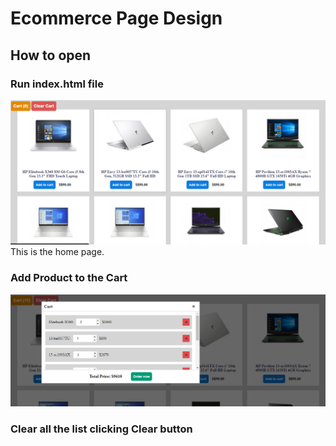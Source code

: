 # Ecommerce Page Design

## How to open
### Run index.html file
![](https://github.com/fadilcse5bu/Shopping_Cart/blob/main/images/homePage.png)
This is the home page.

### Add Product to the Cart
![](https://github.com/fadilcse5bu/Shopping_Cart/blob/main/images/cartList.png)

### Clear all the list clicking Clear button
